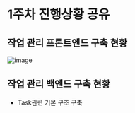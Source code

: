 # 1주차 진행상황 공유

## 작업 관리 프론트엔드 구축 현황

![image](https://github.com/IMS-ims-management-system/.github/assets/31766420/8cf56c3e-fb6d-4683-8c05-658f29c1316b)
         
## 작업 관리 백엔드 구축 현황
- Task관련 기본 구조 구축

